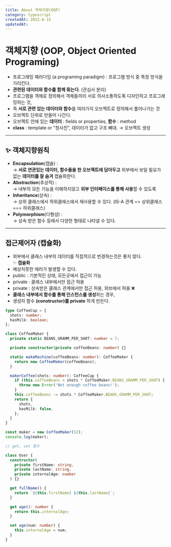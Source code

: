 ```yaml
---
title: About 객체지향(OOP)
category: typescript
createdAt: 2022-8-15
updatedAt:
---
```


# 객체지향 (OOP, Object Oriented Programing)

- 프로그래밍 패러다임 (a programing paradigm) : 프로그램 방식 중 특정 방식을 가리킨다.
- **관련된 데이터와 함수를 함께 묶는다**. (관심사 분리)
- 프로그램을 객체로 정의해서 객체들끼리 서로 의사소통하도록 디자인하고 프로그래밍하는 것,
- 즉 **서로 관련 있는 데이터와 함수**를 여러가지 오브젝트로 정의해서 풀어나가는 것
- 오브젝트 단위로 만들어 나간다.
- 오브젝트 안에 있는 **데이터** : fields or properties, **함수** : method
- **class** : template or "청사진", 데이터가 없고 구조 뼈대. → 오브젝트 생성

---

## ✨ 객체지향원칙

- **Encapsulation**(캡슐) :  
  → **서로 연관있는 데이터, 함수들을 한 오브젝트에 담아두고** 외부에서 보일 필요가 없는 **데이터를 잘 숨겨** 캡슐화한다.
- **Abstraction**(추상적) :  
  → 내부의 모든 기능을 이해하지않고 **외부 인터페이스를 통해 사용**할 수 있도록
- **Inheritance**(상속) :  
  → 상위 클래스에서 하위클래스에서 재사용할 수 있다. (IS-A 관계 => 상위클래스 === 하위클래스)
- **Polymorphism**(다형성) :  
  → 상속 받은 함수 등에서 다양한 형태로 나타낼 수 있다.

---

## 접근제어자 (캡슐화)

- 외부에서 클래스 내부의 데이터를 직접적으로 번경하는것은 좋지 않다.  
  ✨ **캡슐화**
- 예상치못한 에러가 발생할 수 있다.
- public : 기본적인 상태, 모든곳에서 접근이 가능
- private : 클래스 내부에서만 접근 허용
- private : 상속받은 클래스 관계에서만 접근 허용, 외브에서 허용 ❌
- **클래스 내부에서 함수를 통해 인스턴스를 생성**하는 경우,
- 생성자 함수 **(constructor)를 private** 하게 만든다.

```typescript
type CoffeeCup = {
  shots: number;
  hasMilk: boolean;
};

class CoffeeMaker {
  private static BEANS_GRAMM_PER_SHOT: number = 7;

  private constructor(private coffeeBeans: number) {}

  static makeMachine(coffeeBeans: number): CoffeeMaker {
    return new CoffeeMaker(coffeeBeans);
  }

  makerCoffee(shots: number): CoffeeCup {
    if (this.coffeeBeans < shots * CoffeeMaker.BEANS_GRAMM_PER_SHOT) {
      throw new Error('Not enough coffee beans!');
    }
    this.coffeeBeans -= shots * CoffeeMaker.BEANS_GRAMM_PER_SHOT;
    return {
      shots,
      hasMilk: false,
    };
  }
}

const maker = new CoffeeMaker(32);
console.log(maker);

// get, set 함수

class User {
  constructor(
    private firstName: string,
    private lastName: string,
    private internalAge: number
  ) {}

  get fullName() {
    return `${this.firstName} ${this.lastName}`;
  }

  get age(): number {
    return this.internalAge;
  }

  set age(num: number) {
    this.internalAge = num;
  }
}
```
